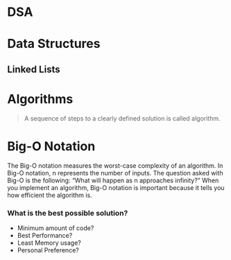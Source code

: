 # DSA

# Data Structures
## Linked Lists


# Algorithms
> A sequence of steps to a clearly defined solution is called algorithm.

# Big-O Notation
The Big-O notation measures the worst-case complexity of an algorithm. In Big-O notation, n represents the number of inputs. The question asked with Big-O is the following: “What will happen as n approaches infinity?” When you implement an algorithm, Big-O notation is important because it tells you how efficient the algorithm is. 

### What is the best possible solution?
- Minimum amount of code?
- Best Performance?
- Least Memory usage?
- Personal Preference?




